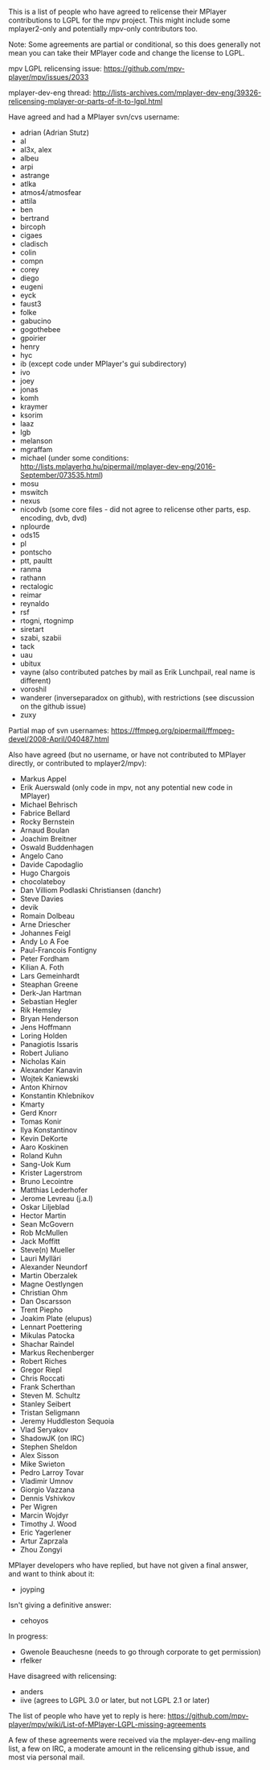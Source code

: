 This is a list of people who have agreed to relicense their MPlayer contributions to LGPL for the mpv project.  This might include some mplayer2-only and potentially mpv-only contributors too.

Note: Some agreements are partial or conditional, so this does generally not mean you can take their MPlayer code and change the license to LGPL.

mpv LGPL relicensing issue: https://github.com/mpv-player/mpv/issues/2033

mplayer-dev-eng thread: http://lists-archives.com/mplayer-dev-eng/39326-relicensing-mplayer-or-parts-of-it-to-lgpl.html

Have agreed and had a MPlayer svn/cvs username:
- adrian (Adrian Stutz)
- al
- al3x, alex
- albeu
- arpi
- astrange
- atlka
- atmos4/atmosfear
- attila
- ben
- bertrand
- bircoph
- cigaes
- cladisch
- colin
- compn
- corey
- diego
- eugeni
- eyck
- faust3
- folke
- gabucino
- gogothebee
- gpoirier
- henry
- hyc
- ib (except code under MPlayer's gui subdirectory)
- ivo
- joey
- jonas
- komh
- kraymer
- ksorim
- laaz
- lgb
- melanson
- mgraffam
- michael (under some conditions: http://lists.mplayerhq.hu/pipermail/mplayer-dev-eng/2016-September/073535.html)
- mosu
- mswitch
- nexus
- nicodvb (some core files - did not agree to relicense other parts, esp. encoding, dvb, dvd)
- nplourde
- ods15
- pl
- pontscho
- ptt, paultt
- ranma
- rathann
- rectalogic
- reimar
- reynaldo
- rsf
- rtogni, rtognimp
- siretart
- szabi, szabii
- tack
- uau
- ubitux
- vayne (also contributed patches by mail as Erik Lunchpail, real name is different)
- voroshil
- wanderer (inverseparadox on github), with restrictions (see discussion on the github issue)
- zuxy

Partial map of svn usernames: https://ffmpeg.org/pipermail/ffmpeg-devel/2008-April/040487.html

Also have agreed (but no username, or have not contributed to MPlayer directly, or contributed to mplayer2/mpv):
- Markus Appel
- Erik Auerswald (only code in mpv, not any potential new code in MPlayer)
- Michael Behrisch
- Fabrice Bellard
- Rocky Bernstein
- Arnaud Boulan
- Joachim Breitner
- Oswald Buddenhagen
- Angelo Cano
- Davide Capodaglio
- Hugo Chargois
- chocolateboy
- Dan Villiom Podlaski Christiansen (danchr)
- Steve Davies
- devik
- Romain Dolbeau
- Arne Driescher
- Johannes Feigl
- Andy Lo A Foe
- Paul-Francois Fontigny
- Peter Fordham
- Kilian A. Foth
- Lars Gemeinhardt
- Steaphan Greene
- Derk-Jan Hartman
- Sebastian Hegler
- Rik Hemsley
- Bryan Henderson
- Jens Hoffmann
- Loring Holden
- Panagiotis Issaris
- Robert Juliano
- Nicholas Kain
- Alexander Kanavin
- Wojtek Kaniewski
- Anton Khirnov
- Konstantin Khlebnikov 
- Kmarty
- Gerd Knorr
- Tomas Konir
- Ilya Konstantinov
- Kevin DeKorte
- Aaro Koskinen
- Roland Kuhn
- Sang-Uok Kum
- Krister Lagerstrom
- Bruno Lecointre
- Matthias Lederhofer
- Jerome Levreau (j.a.l)
- Oskar Liljeblad
- Hector Martin
- Sean McGovern
- Rob McMullen
- Jack Moffitt
- Steve(n) Mueller
- Lauri Mylläri
- Alexander Neundorf
- Martin Oberzalek
- Magne Oestlyngen
- Christian Ohm
- Dan Oscarsson
- Trent Piepho
- Joakim Plate (elupus)
- Lennart Poettering
- Mikulas Patocka
- Shachar Raindel
- Markus Rechenberger
- Robert Riches
- Gregor Riepl
- Chris Roccati
- Frank Scherthan
- Steven M. Schultz
- Stanley Seibert
- Tristan Seligmann
- Jeremy Huddleston Sequoia
- Vlad Seryakov
- ShadowJK (on IRC)
- Stephen Sheldon
- Alex Sisson
- Mike Swieton
- Pedro Larroy Tovar
- Vladimir Umnov
- Giorgio Vazzana
- Dennis Vshivkov
- Per Wigren
- Marcin Wojdyr
- Timothy J. Wood
- Eric Yagerlener
- Artur Zaprzala
- Zhou Zongyi

MPlayer developers who have replied, but have not given a final answer, and want to think about it:
- joyping

Isn't giving a definitive answer:
- cehoyos

In progress:
- Gwenole Beauchesne (needs to go through corporate to get permission)
- rfelker

Have disagreed with relicensing:
- anders
- iive (agrees to LGPL 3.0 or later, but not LGPL 2.1 or later)

The list of people who have yet to reply is here: https://github.com/mpv-player/mpv/wiki/List-of-MPlayer-LGPL-missing-agreements

A few of these agreements were received via the mplayer-dev-eng mailing list, a few on IRC, a moderate amount in the relicensing github issue, and most via personal mail.
